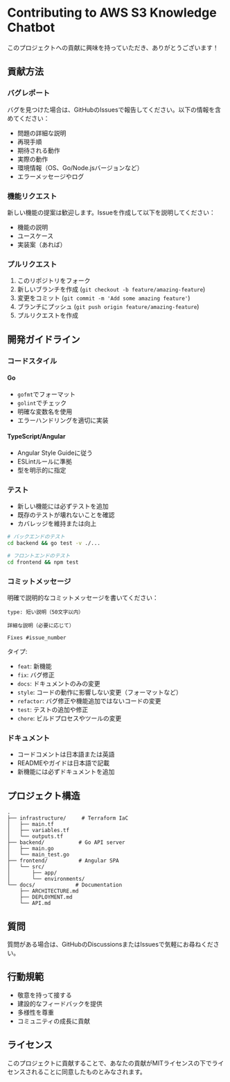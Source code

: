# Contributing to AWS S3 Knowledge Chatbot

このプロジェクトへの貢献に興味を持っていただき、ありがとうございます！

## 貢献方法

### バグレポート

バグを見つけた場合は、GitHubのIssuesで報告してください。以下の情報を含めてください：

- 問題の詳細な説明
- 再現手順
- 期待される動作
- 実際の動作
- 環境情報（OS、Go/Node.jsバージョンなど）
- エラーメッセージやログ

### 機能リクエスト

新しい機能の提案は歓迎します。Issueを作成して以下を説明してください：

- 機能の説明
- ユースケース
- 実装案（あれば）

### プルリクエスト

1. このリポジトリをフォーク
2. 新しいブランチを作成 (`git checkout -b feature/amazing-feature`)
3. 変更をコミット (`git commit -m 'Add some amazing feature'`)
4. ブランチにプッシュ (`git push origin feature/amazing-feature`)
5. プルリクエストを作成

## 開発ガイドライン

### コードスタイル

#### Go
- `gofmt`でフォーマット
- `golint`でチェック
- 明確な変数名を使用
- エラーハンドリングを適切に実装

#### TypeScript/Angular
- Angular Style Guideに従う
- ESLintルールに準拠
- 型を明示的に指定

### テスト

- 新しい機能には必ずテストを追加
- 既存のテストが壊れないことを確認
- カバレッジを維持または向上

```bash
# バックエンドのテスト
cd backend && go test -v ./...

# フロントエンドのテスト
cd frontend && npm test
```

### コミットメッセージ

明確で説明的なコミットメッセージを書いてください：

```
type: 短い説明（50文字以内）

詳細な説明（必要に応じて）

Fixes #issue_number
```

タイプ:
- `feat`: 新機能
- `fix`: バグ修正
- `docs`: ドキュメントのみの変更
- `style`: コードの動作に影響しない変更（フォーマットなど）
- `refactor`: バグ修正や機能追加ではないコードの変更
- `test`: テストの追加や修正
- `chore`: ビルドプロセスやツールの変更

### ドキュメント

- コードコメントは日本語または英語
- READMEやガイドは日本語で記載
- 新機能には必ずドキュメントを追加

## プロジェクト構造

```
.
├── infrastructure/     # Terraform IaC
│   ├── main.tf
│   ├── variables.tf
│   └── outputs.tf
├── backend/           # Go API server
│   ├── main.go
│   └── main_test.go
├── frontend/          # Angular SPA
│   └── src/
│       ├── app/
│       └── environments/
└── docs/             # Documentation
    ├── ARCHITECTURE.md
    ├── DEPLOYMENT.md
    └── API.md
```

## 質問

質問がある場合は、GitHubのDiscussionsまたはIssuesで気軽にお尋ねください。

## 行動規範

- 敬意を持って接する
- 建設的なフィードバックを提供
- 多様性を尊重
- コミュニティの成長に貢献

## ライセンス

このプロジェクトに貢献することで、あなたの貢献がMITライセンスの下でライセンスされることに同意したものとみなされます。
